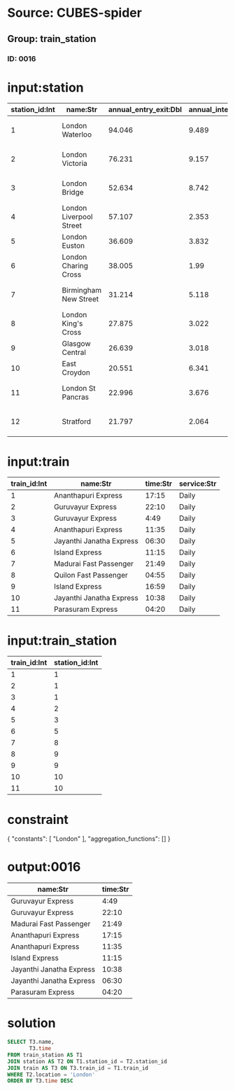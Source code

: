 # Source: CUBES-spider
## Group: train_station
### ID: 0016

# input:station

| station_id:Int | name:Str | annual_entry_exit:Dbl | annual_interchanges:Dbl | total_passengers:Dbl | location:Str | main_services:Str | number_of_platforms:Int |
|---|---|---|---|---|---|---|---|
| 1 | London Waterloo | 94.046 | 9.489 | 103.534 | London | South Western Main Line West of England Main Line | 19 |
| 2 | London Victoria | 76.231 | 9.157 | 85.38 | London | Brighton Main Line Chatham Main Line | 19 |
| 3 | London Bridge | 52.634 | 8.742 | 61.376 | London | South Eastern Main Line Thameslink | 12 |
| 4 | London Liverpool Street | 57.107 | 2.353 | 59.46 | London | Great Eastern Main Line West Anglia Main Line | 18 |
| 5 | London Euston | 36.609 | 3.832 | 40.44 | London | West Coast Main Line | 18 |
| 6 | London Charing Cross | 38.005 | 1.99 | 39.995 | London | South Eastern Main Line | 6 |
| 7 | Birmingham New Street | 31.214 | 5.118 | 36.331 | Birmingham | West Coast Main Line Cross Country Route | 13 |
| 8 | London King's Cross | 27.875 | 3.022 | 30.896 | London | East Coast Main Line | 12 |
| 9 | Glasgow Central | 26.639 | 3.018 | 29.658 | Glasgow | West Coast Main Line | 17 |
| 10 | East Croydon | 20.551 | 6.341 | 26.892 | London | Brighton Main Line | 6 |
| 11 | London St Pancras | 22.996 | 3.676 | 26.672 | London | Midland Main Line Thameslink High-Speed 1 Eurostar | 15 |
| 12 | Stratford | 21.797 | 2.064 | 23.862 | London | Great Eastern Main Line Lea Valley Lines | 15 |

# input:train

| train_id:Int | name:Str | time:Str | service:Str |
|---|---|---|---|
| 1 | Ananthapuri Express | 17:15 | Daily |
| 2 | Guruvayur Express | 22:10 | Daily |
| 3 | Guruvayur Express | 4:49 | Daily |
| 4 | Ananthapuri Express | 11:35 | Daily |
| 5 | Jayanthi Janatha Express | 06:30 | Daily |
| 6 | Island Express | 11:15 | Daily |
| 7 | Madurai Fast Passenger | 21:49 | Daily |
| 8 | Quilon Fast Passenger | 04:55 | Daily |
| 9 | Island Express | 16:59 | Daily |
| 10 | Jayanthi Janatha Express | 10:38 | Daily |
| 11 | Parasuram Express | 04:20 | Daily |

# input:train_station

| train_id:Int | station_id:Int |
|---|---|
| 1 | 1 |
| 2 | 1 |
| 3 | 1 |
| 4 | 2 |
| 5 | 3 |
| 6 | 5 |
| 7 | 8 |
| 8 | 9 |
| 9 | 9 |
| 10 | 10 |
| 11 | 10 |

# constraint

{
  "constants": [
    "London"
  ],
  "aggregation_functions": []
}

# output:0016

| name:Str | time:Str |
|---|---|
| Guruvayur Express | 4:49 |
| Guruvayur Express | 22:10 |
| Madurai Fast Passenger | 21:49 |
| Ananthapuri Express | 17:15 |
| Ananthapuri Express | 11:35 |
| Island Express | 11:15 |
| Jayanthi Janatha Express | 10:38 |
| Jayanthi Janatha Express | 06:30 |
| Parasuram Express | 04:20 |

# solution

```sql
SELECT T3.name,
       T3.time
FROM train_station AS T1
JOIN station AS T2 ON T1.station_id = T2.station_id
JOIN train AS T3 ON T3.train_id = T1.train_id
WHERE T2.location = 'London'
ORDER BY T3.time DESC
```
